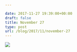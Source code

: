 ```yaml
---

date: 2017-11-27 19:39:00+00:00
draft: false
title: November 27
type: post
url: /blog/2017/11/november-27
---
```




  
![](/images/2017-11-27-201711november-27/IMG_2908.jpg)

  


